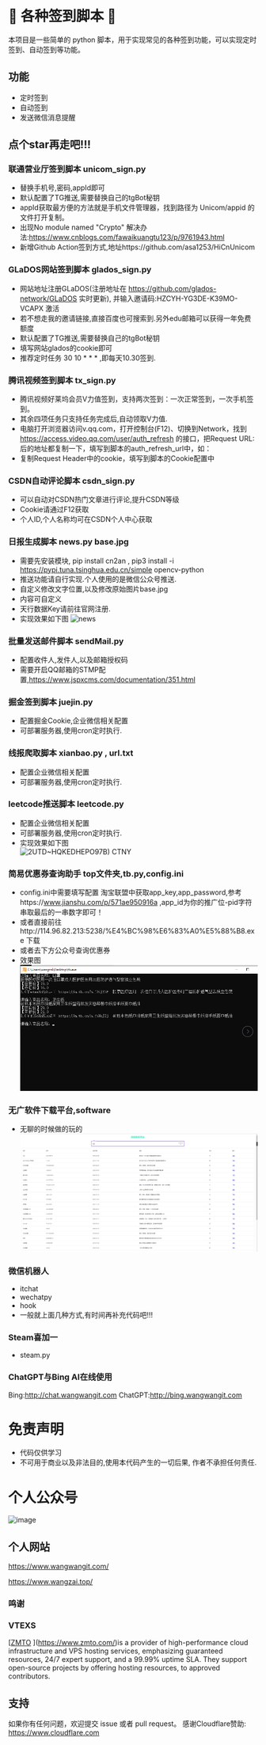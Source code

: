 # 🎉 各种签到脚本 🎉

本项目是一些简单的 python 脚本，用于实现常见的各种签到功能，可以实现定时签到、自动签到等功能。

## 功能

* 定时签到
* 自动签到
* 发送微信消息提醒

## 点个star再走吧!!!
### 联通营业厅签到脚本 unicom_sign.py 
* 替换手机号,密码,appId即可
* 默认配置了TG推送,需要替换自己的tgBot秘钥
* appId获取最方便的方法就是手机文件管理器，找到路径为 Unicom/appid 的文件打开复制。
* 出现No module named "Crypto" 解决办法:https://www.cnblogs.com/fawaikuangtu123/p/9761943.html
* 新增Github Action签到方式,地址https://github.com/asa1253/HiCnUnicom

### GLaDOS网站签到脚本 glados_sign.py
* 网站地址注册GLaDOS(注册地址在 https://github.com/glados-network/GLaDOS 实时更新), 并输入邀请码:HZCYH-YG3DE-K39MO-VCAPX 激活
* 若不想走我的邀请链接,直接百度也可搜索到.另外edu邮箱可以获得一年免费额度  
* 默认配置了TG推送,需要替换自己的tgBot秘钥
* 填写网站glados的cookie即可
* 推荐定时任务 30 10 * * *  ,即每天10.30签到.

### 腾讯视频签到脚本 tx_sign.py
* 腾讯视频好莱坞会员V力值签到，支持两次签到：一次正常签到，一次手机签到。
* 其余四项任务只支持任务完成后,自动领取V力值.
* 电脑打开浏览器访问v.qq.com，打开控制台(F12)、切换到Network，找到 https://access.video.qq.com/user/auth_refresh 的接口，把Request URL:后的地址都复制一下，填写到脚本的auth_refresh_url中，如：
* 复制Request Header中的cookie，填写到脚本的Cookie配置中

### CSDN自动评论脚本 csdn_sign.py
* 可以自动对CSDN热门文章进行评论,提升CSDN等级
* Cookie请通过F12获取
* 个人ID,个人名称均可在CSDN个人中心获取

### 日报生成脚本 news.py base.jpg
* 需要先安装模块, pip install cn2an , pip3 install -i https://pypi.tuna.tsinghua.edu.cn/simple opencv-python
* 推送功能请自行实现.个人使用的是微信公众号推送.
* 自定义修改文字位置,以及修改原始图片base.jpg
* 内容可自定义
* 天行数据Key请前往官网注册.
* 实现效果如下图
![news](https://user-images.githubusercontent.com/22621145/122530097-b8200780-d050-11eb-9615-d9eb567f75fc.jpg)


### 批量发送邮件脚本 sendMail.py
* 配置收件人,发件人,以及邮箱授权码
* 需要开启QQ邮箱的STMP配置,https://www.jspxcms.com/documentation/351.html

### 掘金签到脚本 juejin.py
* 配置掘金Cookie,企业微信相关配置
* 可部署服务器,使用cron定时执行.

### 线报爬取脚本 xianbao.py , url.txt
* 配置企业微信相关配置
* 可部署服务器,使用cron定时执行.

### leetcode推送脚本 leetcode.py
* 配置企业微信相关配置
* 可部署服务器,使用cron定时执行.
* 实现效果如下图  
![2UTD~HQKEDHEPO97B) CTNY](https://user-images.githubusercontent.com/22621145/127611928-2d380f26-0dd0-4511-a0f4-d540f8208d7b.png)

### 简易优惠券查询助手 top文件夹,tb.py,config.ini
* config.ini中需要填写配置 淘宝联盟中获取app_key,app_password,参考https://www.jianshu.com/p/571ae950916a ,app_id为你的推广位-pid字符串取最后的一串数字即可！
* 或者直接前往http://114.96.82.213:5238/%E4%BC%98%E6%83%A0%E5%88%B8.exe  下载
* 或者去下方公众号查询优惠券
* 效果图![img.png](com/ww/taobao/img.png)

### 无广软件下载平台,software
* 无聊的时候做的玩的
![img.png](img.png)

### 微信机器人
* itchat
* wechatpy
* hook
* 一般就上面几种方式,有时间再补充代码吧!!!

### Steam喜加一
* steam.py

### ChatGPT与Bing AI在线使用
Bing:http://chat.wangwangit.com
ChatGPT:http://bing.wangwangit.com

# 免责声明
* 代码仅供学习
* 不可用于商业以及非法目的,使用本代码产生的一切后果, 作者不承担任何责任.


# 个人公众号
![image](https://user-images.githubusercontent.com/22621145/122183411-cc7fcb00-cebd-11eb-907f-32043dd611fb.png)
## 个人网站
https://www.wangwangit.com/ 

https://www.wangzai.top/

###  鸣谢
### VTEXS

[[ZMTO](www.zmto.com) ](https://www.zmto.com/)is a provider of high-performance cloud infrastructure and VPS hosting services, emphasizing guaranteed resources, 24/7 expert support, and a 99.99% uptime SLA. They support open-source projects by offering hosting resources,  to approved contributors.


## 支持

如果你有任何问题，欢迎提交 issue 或者 pull request。
感谢Cloudflare赞助: https://www.cloudflare.com
